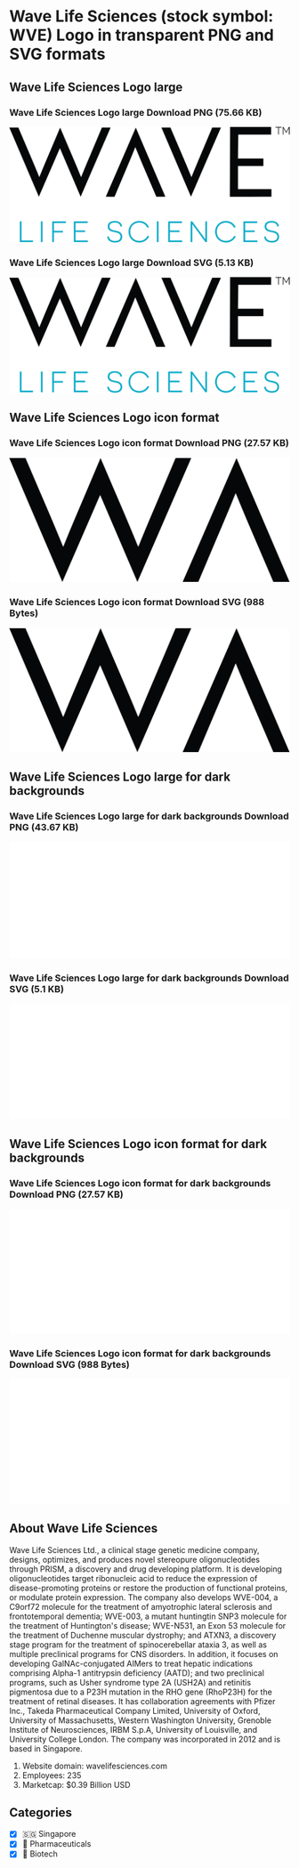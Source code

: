 # Wave Life Sciences (stock symbol: WVE) Logo in transparent PNG and SVG formats

## Wave Life Sciences Logo large

### Wave Life Sciences Logo large Download PNG (75.66 KB)

![Wave Life Sciences Logo large Download PNG (75.66 KB)](/img/orig/WVE_BIG-1b677eda.png)

### Wave Life Sciences Logo large Download SVG (5.13 KB)

![Wave Life Sciences Logo large Download SVG (5.13 KB)](/img/orig/WVE_BIG-e693e57f.svg)

## Wave Life Sciences Logo icon format

### Wave Life Sciences Logo icon format Download PNG (27.57 KB)

![Wave Life Sciences Logo icon format Download PNG (27.57 KB)](/img/orig/WVE-4e35525f.png)

### Wave Life Sciences Logo icon format Download SVG (988 Bytes)

![Wave Life Sciences Logo icon format Download SVG (988 Bytes)](/img/orig/WVE-c31933c8.svg)

## Wave Life Sciences Logo large for dark backgrounds

### Wave Life Sciences Logo large for dark backgrounds Download PNG (43.67 KB)

![Wave Life Sciences Logo large for dark backgrounds Download PNG (43.67 KB)](/img/orig/WVE_BIG.D-cb1c7228.png)

### Wave Life Sciences Logo large for dark backgrounds Download SVG (5.1 KB)

![Wave Life Sciences Logo large for dark backgrounds Download SVG (5.1 KB)](/img/orig/WVE_BIG.D-49ddb1d4.svg)

## Wave Life Sciences Logo icon format for dark backgrounds

### Wave Life Sciences Logo icon format for dark backgrounds Download PNG (27.57 KB)

![Wave Life Sciences Logo icon format for dark backgrounds Download PNG (27.57 KB)](/img/orig/WVE.D-d56812b1.png)

### Wave Life Sciences Logo icon format for dark backgrounds Download SVG (988 Bytes)

![Wave Life Sciences Logo icon format for dark backgrounds Download SVG (988 Bytes)](/img/orig/WVE.D-cc9d7e50.svg)

## About Wave Life Sciences

Wave Life Sciences Ltd., a clinical stage genetic medicine company, designs, optimizes, and produces novel stereopure oligonucleotides through PRISM, a discovery and drug developing platform. It is developing oligonucleotides target ribonucleic acid to reduce the expression of disease-promoting proteins or restore the production of functional proteins, or modulate protein expression. The company also develops WVE-004, a C9orf72 molecule for the treatment of amyotrophic lateral sclerosis and frontotemporal dementia; WVE-003, a mutant huntingtin SNP3 molecule for the treatment of Huntington's disease; WVE-N531, an Exon 53 molecule for the treatment of Duchenne muscular dystrophy; and ATXN3, a discovery stage program for the treatment of spinocerebellar ataxia 3, as well as multiple preclinical programs for CNS disorders. In addition, it focuses on developing GalNAc-conjugated AIMers to treat hepatic indications comprising Alpha-1 antitrypsin deficiency (AATD); and two preclinical programs, such as Usher syndrome type 2A (USH2A) and retinitis pigmentosa due to a P23H mutation in the RHO gene (RhoP23H) for the treatment of retinal diseases. It has collaboration agreements with Pfizer Inc., Takeda Pharmaceutical Company Limited, University of Oxford, University of Massachusetts, Western Washington University, Grenoble Institute of Neurosciences, IRBM S.p.A, University of Louisville, and University College London. The company was incorporated in 2012 and is based in Singapore.

1. Website domain: wavelifesciences.com
2. Employees: 235
3. Marketcap: $0.39 Billion USD


## Categories
- [x] 🇸🇬 Singapore
- [x] 💊 Pharmaceuticals
- [x] 🧬 Biotech
